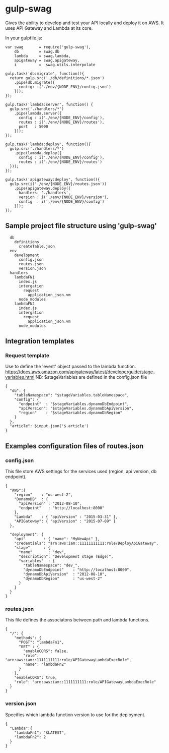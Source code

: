 # gulp-swag

Gives the ability to develop and test your API locally and deploy it on AWS.
It uses API Gateway and Lambda at its core.

In your gulpfile.js:


    var swag       = require('gulp-swag'),
        db         = swag.db
        lambda     = swag.lambda,
        apigateway = swag.apigateway,
        i          =  swag.utils.interpolate

    gulp.task('db:migrate', function(){
      return gulp.src('./db/definitions/*.json')
        .pipe(db.migrate({
          config: i('./env/{NODE_ENV}/config.json')
        }));
    });
    
    gulp.task('lambda:server', function() {
      gulp.src('./handlers/*')
        .pipe(lambda.server({
          config : i('./env/{NODE_ENV}/config'),
          routes : i('./env/{NODE_ENV}/routes'),
          port   : 5000
        }));
    });
    
    gulp.task('lambda:deploy', function(){
      gulp.src('./handlers/*')
        .pipe(lambda.deploy({
          config : i('./env/{NODE_ENV}/config'),
          routes : i('./env/{NODE_ENV}/routes')
      }));
    });
    
    gulp.task('apigateway:deploy', function(){
      gulp.src(i('./env/{NODE_ENV}/routes.json'))
        .pipe(apigateway.deploy({
          handlers: './handlers',
          version : i('./env/{NODE_ENV}/version'),
          config  : i('./env/{NODE_ENV}/config')
        }));
    });
  

## Sample project file structure using 'gulp-swag'


      db
        definitions
          createTable.json     
      env
        development
          config.json
          routes.json
          version.json
      handlers
        lambdaFN1
          index.js
          intergation
            request
              application_json.vm
          node_modules    
        lambdaFN2
          index.js
          intergation
            request
              application_json.vm
          node_modules


## Integration templates

### Request template
Use to define the 'event' object passed to the lambda function.
https://docs.aws.amazon.com/apigateway/latest/developerguide/stage-variables.html
NB: $stageVariables are defined in the config.json file


    {
      "db": {
        "tableNamespace": "$stageVariables.tableNamespace",
        "config": {
          "endpoint"  : "$stageVariables.dynamoDbEndpoint",
          "apiVersion": "$stageVariables.dynamoDbApiVersion",
          "region"    : "$stageVariables.dynamoDbRegion"
        }
      },
      "article": $input.json('$.article')
    }
      

## Examples configuration files of routes.json

### config.json
This file store AWS settings for the services used (region, api version, db endpoint).

    
    {
      "AWS":{
        "region"    : "us-west-2",
        "DynamoDB"  : {
          "apiVersion" : "2012-08-10",
          "endpoint"   : "http://localhost:8000"
        },
        "Lambda"    : { "apiVersion" : "2015-03-31" },
        "APIGateway": { "apiVersion" : "2015-07-09" }
      },
    
      "deployment": {
        "api"        : { "name": "MyNewApi" },
        "credentials": "arn:aws:iam::11111111111:role/DeployApiGateway",
        "stage"      : {
          "name"       : "dev",
          "description": "Development stage (Edge)",
          "variables"  : { 
            "tableNamespace": "dev_",
            "dynamoDbEndpoint"    : "http://localhost:8000",
            "dynamoDbApiVersion"  : "2012-08-10",
            "dynamoDbRegion"      : "us-west-2"
          }
        }
      }
    }


### routes.json
This file defines the associatons between path and lambda functions.

    
    {
      "/": {
        "methods": {
          "POST": "lambdaFn1",
          "GET" : {
            "enableCORS": false,
            "role": "arn:aws:iam::1111111111:role/APIGatewayLambdaExecRole",
            "name": "lambdaFn2"
          }
        },
        "enableCORS": true,
        "role": "arn:aws:iam::1111111111:role/APIGatewayLambdaExecRole"
      }
    }


### version.json
Specifies which lambda function version to use for the deployment.


    {
      "Lambda":{
        "lambdaFn1": "$LATEST",
        "lambdaFn2": 2
      }
    }

